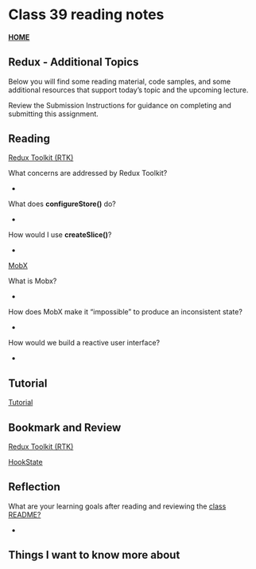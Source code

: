 # Class 39 reading notes

#### [HOME](https://cesarderio.github.io/reading-notes/)

## Redux - Additional Topics

Below you will find some reading material, code samples, and some additional resources that support today’s topic and the upcoming lecture.

Review the Submission Instructions for guidance on completing and submitting this assignment.

## Reading

[Redux Toolkit (RTK)](https://redux-toolkit.js.org/introduction/getting-started)


What concerns are addressed by Redux Toolkit?

*

What does **configureStore()** do?

*

How would I use **createSlice()**?

*

[MobX](https://mobx.js.org/getting-started.html)

What is Mobx?

*

How does MobX make it “impossible” to produce an inconsistent state?

*

How would we build a reactive user interface?

*


## Tutorial

[Tutorial](https://redux-toolkit.js.org/tutorials/intermediate-tutorial)



## Bookmark and Review

[Redux Toolkit (RTK)](https://redux-toolkit.js.org/)

[HookState](https://hookstate.js.org/)


## Reflection

What are your learning goals after reading and reviewing the [class README?](https://codefellows.github.io/code-401-javascript-guide/curriculum/class-06/)

*

## Things I want to know more about
